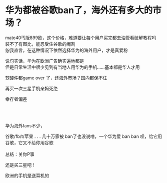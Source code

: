 # 华为都被谷歌ban了，海外还有多大的市场？


mate40丐版899欧，这个价格，难道要让每个用户买完都去油管看破解教程吗<br />
装不了有图比，能忍受住谷歌的阉割<br />
恕我直言，在这种情况下依然选择华为的海外用户，才是真爱粉<img id="aimg_SA538" onclick="zoom(this, this.src, 0, 0, 0)" class="zoom" src="https://cdn.jsdelivr.net/gh/hishis/forum-master/public/images/patch.gif" onmouseover="img_onmouseoverfunc(this)" onload="thumbImg(this)" border="0" alt="" />

说句实话，华为在欧洲广告确实遍地都是<br />
但是日常生活中很少见到有当地人用华为的手机……基本都是华人才用

软硬件都game over 了，还海外市场？国内都保不住

再买一次三星手机亲妈死绝

幸存者偏差<br />
<br />
<br />
&nbsp; &nbsp;&nbsp; &nbsp;&nbsp; &nbsp;&nbsp; &nbsp;&nbsp; &nbsp;&nbsp; &nbsp; <br />


华为海外fans不少，

谷歌/fb/t/苹果 . . . 几十万家被 ban了也没说啥，一个华为爱 ban ban 呗，给它用谷歌，它又不给你用谷歌<br />
<br />
总结：关你P事<br />


还是买三星吧！

欧洲的手机是送耳机的<img id="aimg_k2K9c" onclick="zoom(this, this.src, 0, 0, 0)" class="zoom" src="https://cdn.jsdelivr.net/gh/hishis/forum-master/public/images/patch.gif" onmouseover="img_onmouseoverfunc(this)" onload="thumbImg(this)" border="0" alt="" />
